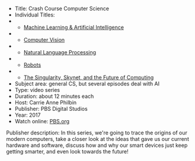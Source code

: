 * Title: Crash Course Computer Science
* Individual Titles:
* * [Machine Learning & Artificial Intelligence](https://www.youtube.com/watch?v=z-EtmaFJieY&list=PL8dPuuaLjXtNlUrzyH5r6jN9ulIgZBpdo&index=35)
* * [Computer Vision](https://www.youtube.com/watch?v=-4E2-0sxVUM&list=PL8dPuuaLjXtNlUrzyH5r6jN9ulIgZBpdo&index=36)
* * [Natural Language Processing](https://www.youtube.com/watch?v=z-EtmaFJieY&list=PL8dPuuaLjXtNlUrzyH5r6jN9ulIgZBpdo&index=35)
* * [Robots](https://www.youtube.com/watch?v=3XkL0qQ21Oo&list=PL8dPuuaLjXtNlUrzyH5r6jN9ulIgZBpdo&index=38)
* * [The Singularity, Skynet, and the Future of Computing](https://www.youtube.com/watch?v=5TNAz1HYg18&list=PL8dPuuaLjXtNlUrzyH5r6jN9ulIgZBpdo&index=41)
* Subject area: general CS, but several episodes deal with AI
* Type: video series
* Duration: about 12 minutes each
* Host: Carrie Anne Philbin
* Publisher: PBS Digital Studios
* Year: 2017
* Watch online: [PBS.org](https://www.pbs.org/show/crash-course-computer-science/)

Publisher description: In this series, we're going to trace the origins of our modern computers, take a closer look at the ideas that gave us our current hardware and software, discuss how and why our smart devices just keep getting smarter, and even look towards the future!

